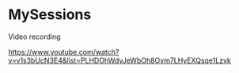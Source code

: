 # MySessions
Video recording

https://www.youtube.com/watch?v=v1s3bUcN3E4&list=PLHDOhWdvJeWbOh8Ovm7LHyEXQsqe1Lzvk
